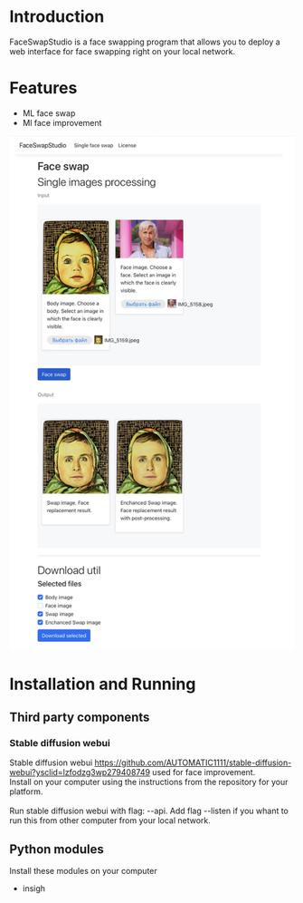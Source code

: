 # Introduction

FaceSwapStudio is a face swapping program that allows you to deploy a web interface for face swapping right on your local network.

# Features
* ML face swap
* Ml face improvement

![Web ui](_read_me_resurces/UiPreview.jpeg)

# Installation and Running
## Third party components
### Stable diffusion webui
Stable diffusion webui https://github.com/AUTOMATIC1111/stable-diffusion-webui?ysclid=lzfodzg3wp279408749 used for face improvement.
<br/>
Install on your computer using the instructions from the repository for your platform.
<br/>
<br/>
Run stable diffusion webui with flag: --api. Add flag --listen if you whant to run this from other computer from your local network.
## Python modules
Install these modules on your computer
* insigh